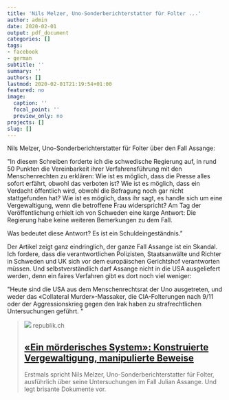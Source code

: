 ```yaml
---
title: 'Nils Melzer, Uno-Sonderberichterstatter für Folter ...'
author: admin
date: 2020-02-01
output: pdf_document
categories: []
tags:
- facebook
- german
subtitle: ''
summary: ''
authors: []
lastmod: 2020-02-01T21:19:54+01:00
featured: no
image:
  caption: ''
  focal_point: ''
  preview_only: no
projects: []
slug: []
---
```

Nils Melzer, Uno-Sonderberichterstatter für Folter über den Fall Assange:

"In diesem Schreiben forderte ich die schwedische Regierung auf, in rund 50 Punkten die Vereinbarkeit ihrer Verfahrens­führung mit den Menschenrechten zu erklären: Wie ist es möglich, dass die Presse alles sofort erfährt, obwohl das verboten ist? Wie ist es möglich, dass ein Verdacht öffentlich wird, obwohl die Befragung noch gar nicht stattgefunden hat? Wie ist es möglich, dass ihr sagt, es handle sich um eine Vergewaltigung, wenn die betroffene Frau widerspricht? Am Tag der Veröffentlichung erhielt ich von Schweden eine karge Antwort: Die Regierung habe keine weiteren Bemerkungen zu dem Fall.

Was bedeutet diese Antwort?
Es ist ein Schuldeingeständnis."

Der Artikel zeigt ganz eindringlich, der ganze Fall Assange ist ein Skandal. Ich fordere, dass die verantwortlichen Polizisten, Staatsanwälte und Richter in Schweden und UK sich vor dem europäischen Gerichtshof verantworten müssen. Und selbstverständlich darf Assange nicht in die USA ausgeliefert werden, denn ein faires Verfahren gibt es dort noch viel weniger:

"Heute sind die USA aus dem Menschen­rechts­rat der Uno ausgetreten, und weder das «Collateral Murder»-Massaker, die CIA-Folterungen nach 9/11 oder der Aggressions­krieg gegen den Irak haben zu strafrechtlichen Untersuchungen geführt. "
> [![](https://cdn.repub.ch/s3/republik-assets/repos/republik/article-assange-melzer/images/b2193130619bab591c13344a8bfc13532b10d623.jpeg?size=1200x600)](https://www.republik.ch/2020/01/31/nils-melzer-spricht-ueber-wikileaks-gruender-julian-assange)
> republik.ch
> ## [«Ein mörderisches System»: Konstruierte Vergewaltigung, manipulierte Beweise](https://www.republik.ch/2020/01/31/nils-melzer-spricht-ueber-wikileaks-gruender-julian-assange)
>
>Erstmals spricht Nils Melzer, Uno-Sonderberichterstatter für Folter, ausführlich über seine Untersuchungen im Fall Julian Assange. Und legt brisante Dokumente vor.

